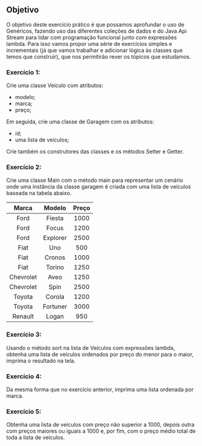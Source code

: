 ## Objetivo

O objetivo deste exercício prático é que possamos aprofundar o uso de Genéricos,
fazendo uso das diferentes coleções de dados e do Java Api Stream para lidar com
programação funcional junto com expressões lambda. Para isso vamos propor uma
série de exercícios simples e incrementais (já que vamos trabalhar e adicionar lógica
às classes que temos que construir), que nos permitirão rever os tópicos que
estudamos.



### Exercício 1:

Crie uma classe Veiculo com atributos:
- modelo;
- marca;
- preço;

Em seguida, crie uma classe de Garagem com os atributos:
- id;
- uma lista de veículos;

Crie também os construtores das classes e os métodos Setter e Getter.

### Exercício 2:

Crie uma classe Main com o método main para representar um cenário onde uma
instância da classe garagem é criada com uma lista de veículos baseada na tabela
abaixo.



|   Marca    |  Modelo   | Preço  |
|:----------:|:---------:|:------:|
|    Ford    |  Fiesta   |  1000  |
|    Ford    |   Focus   |  1200  |
|    Ford    | Explorer  |  2500  |
|    Fiat    |    Uno    |  500   |
|    Fiat    |  Cronos   |  1000  |     
|    Fiat    |  Torino   |  1250  |     
| Chevrolet  |   Aveo    |  1250  |
| Chevrolet  |   Spin    |  2500  |
|   Toyota   |  Corola   |  1200  |
|   Toyota   | Fortuner  |  3000  |
|  Renault   |   Logan   |  950   |


### Exercício 3:
Usando o método sort na lista de Veículos com expressões lambda, obtenha uma
lista de veículos ordenados por preço do menor para o maior, imprima o resultado na
tela.

### Exercício 4:

Da mesma forma que no exercício anterior, imprima uma lista ordenada por marca.

### Exercício 5:

Obtenha uma lista de veículos com preço não superior a 1000, depois outra com
preços maiores ou iguais a 1000 e, por fim, com o preço médio total de toda a lista de
veículos.